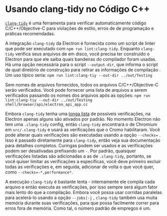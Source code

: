# Usando clang-tidy no Código C++

[`clang-tidy`](https://clang.llvm.org/extra/clang-tidy/) é uma ferramenta para verificar automaticamente código C/C++/Objective-C para violações de estilo, erros de de programação e práticas recomendadas.

A integração `clang-tidy` da Electron é fornecida como um script de linter que pode ser executado com `npm run lint:clang-tidy`. Enquanto `clang-tidy` verifica seus arquivos de em disco, você precisa ter construído o Electron para que ele saiba quais bandeiras do compilador foram usadas. Há uma opção necessária para o script `--output-dir`, que informa o script de qual diretório de construção para retirar as informações de compilação . Um uso típico seria: `npm run lint:clang-tiy --out-dir ../out/Testing`

Sem nomes de arquivos fornecidos, todos os arquivos C/C++/Objective-C serão verificados. Você pode fornecer uma lista de arquivos a serem verificados passando os nomes dos arquivos após as opções: `npm run lint:clang-tiy --out-dir ../out/Testing shell/browser/api/electron_api_app.cc`

Embora `clang-tidy` tenha uma [longa lista](https://clang.llvm.org/extra/clang-tidy/checks/list.html) de possíveis verificações, na Electron apenas alguns são ativados por padrão. No momento Electron não tem uma `.clang-tidy` config, então `clang-tidy` encontrará o de Chromium em `src/.clang-tidy` e usará as verificações que o Cromo habilitaram. Você pode alterar quais verificações são executadas usando a opção `--checks=` . Isso é passado diretamente para `clang-tidy`, então veja sua documentação para detalhes completos. Curingas podem ser usados e as verificações podem ser desativadas prefixando um `-`. Por padrão, quaisquer verificações listadas são adicionadas a as de `.clang-tidy`, portanto, se você quiser limitar as verificações a específicas, você deve primeiro excluir todas as verificações e, em seguida, adicionar de volta o que você quer, como `--checks=-*,performance*`.

A execução `clang-tidy` é bastante lenta - internamente ele compila cada arquivo e então executa as verificações, por isso sempre será algum fator mais lento do que a compilação. Embora você possa usar corridas paralelas para acelerá-lo usando a opção `--jobs|-j` , `clang-tidy` também usa muita memória durante suas verificações, para que possa facilmente correr para erros fora de memória. Como tal, o número padrão de empregos é um.
